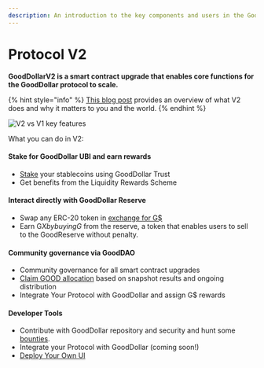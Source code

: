 ```yaml
---
description: An introduction to the key components and users in the GoodDollar protocol.
---
```


# Protocol V2

**GoodDollarV2 is a smart contract upgrade that enables core functions for the GoodDollar protocol to scale.**

{% hint style="info" %}
[This blog post](https://www.gooddollar.org/gooddollarv2-launches-the-epoch-of-defi-for-good/) provides an overview of what V2 does and why it matters to you and the world.
{% endhint %}

![V2 vs V1 key features](https://lh6.googleusercontent.com/Ff6\_F68L0y3BlWICN6GKvBb8KJumHy6zOgAezD\_c4L67PjjM\_aP1InxYUolVUFHYubBoTMQmgrA38b8X9yzZOaWqcp7G04nCZJC07lHE67afAiaENW-ZxjMYvzqmsBlA-7GZNxa0)

What you can do in V2:

#### Stake for GoodDollar UBI and earn rewards&#x20;

* [Stake](../protocol-v2-user-guides/stake-v2.md) your stablecoins using GoodDollar Trust&#x20;
* Get benefits from the Liquidity Rewards Scheme

#### Interact directly with GoodDollar Reserve&#x20;

* Swap any ERC-20 token in [exchange for G$ ](../protocol-v2-user-guides/buy-and-sell-gusd.md)
* Earn G$X by buying G$ from the reserve, a token that enables users to sell to the GoodReserve without penalty.

#### Community governance via GoodDAO&#x20;

* Community governance for all smart contract upgrades&#x20;
* [Claim GOOD allocation](../protocol-v2-user-guides/claim-good-and-gdx.md) based on snapshot results and ongoing distribution
* Integrate Your Protocol with GoodDollar and assign G$ rewards

#### Developer Tools&#x20;

* Contribute with GoodDollar repository and security and hunt some [bounties](https://github.com/GoodDollar/Bounties/issues).&#x20;
* Integrate your Protocol with GoodDollar (coming soon!)&#x20;
* [Deploy Your Own UI](../protocol-v2-user-guides/deploy-your-own-gooddollar-ui.md)
